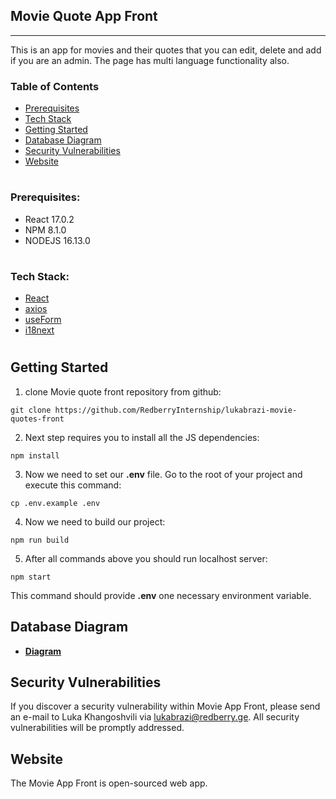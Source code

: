## Movie Quote App Front

---

This is an app for movies and their quotes that you can edit, delete and add if you are an admin. The page has multi language functionality also.

### Table of Contents

-   [Prerequisites](#prerequisites)
-   [Tech Stack](#tech-stack)
-   [Getting Started](#getting-started)
-   [Database Diagram](#database-diagram)
-   [Security Vulnerabilities](#security-vulnerabilities)
-   [Website](#website)

#

### Prerequisites:

-   React 17.0.2
-   NPM 8.1.0
-   NODEJS 16.13.0

#

### Tech Stack:

-   [React](https://reactjs.org/)
-   [axios](https://github.com/axios/axios)
-   [useForm](https://react-hook-form.com/api/useform/)
-   [i18next](https://react.i18next.com/)

#

## Getting Started
1. clone Movie quote front repository from github:
```
git clone https://github.com/RedberryInternship/lukabrazi-movie-quotes-front
```
2. Next step requires you to install all the JS dependencies:
```
npm install
```
3. Now we need to set our **.env** file. Go to the root of your project and execute this command:
```
cp .env.example .env
```

4. Now we need to build our project:
```
npm run build
```
5. After all commands above you should run localhost server:
```
npm start
```
This command should provide **.env** one necessary environment variable.

## Database Diagram
- **[Diagram](https://drawsql.app/redberry-15/diagrams/movie-quote)**

## Security Vulnerabilities

If you discover a security vulnerability within Movie App Front, please send an e-mail to Luka Khangoshvili via [lukabrazi@redberry.ge](mailto:lukabrazi@redberry.ge). All security vulnerabilities will be promptly addressed.

## Website

The Movie App Front is open-sourced web app.